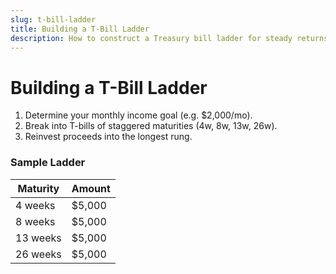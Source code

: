 ```yaml
---
slug: t-bill-ladder
title: Building a T-Bill Ladder
description: How to construct a Treasury bill ladder for steady returns.
---
```


# Building a T-Bill Ladder

1. Determine your monthly income goal (e.g. $2,000/mo).  
2. Break into T-bills of staggered maturities (4w, 8w, 13w, 26w).  
3. Reinvest proceeds into the longest rung.


### Sample Ladder

| Maturity | Amount |
| -------- | ------ |
| 4 weeks  | $5,000 |
| 8 weeks  | $5,000 |
| 13 weeks | $5,000 |
| 26 weeks | $5,000 |
